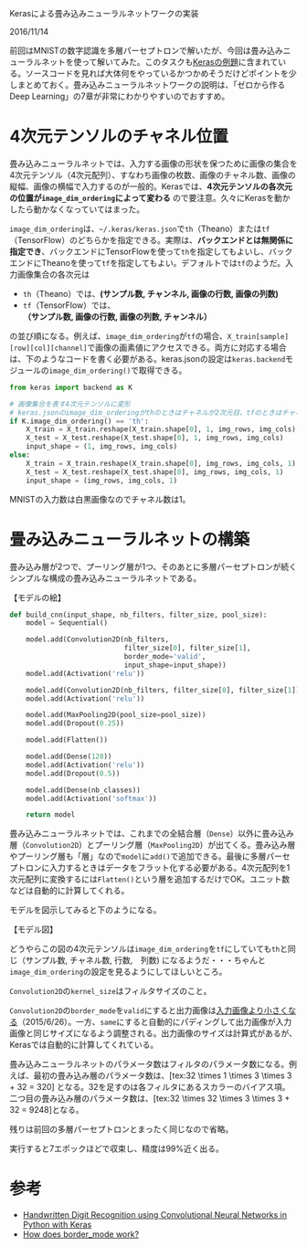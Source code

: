 Kerasによる畳み込みニューラルネットワークの実装

2016/11/14

前回はMNISTの数字認識を多層パーセプトロンで解いたが、今回は畳み込みニューラルネットを使って解いてみた。このタスクも[Kerasの例題](https://github.com/fchollet/keras/blob/master/examples/mnist_cnn.py)に含まれている。ソースコードを見れば大体何をやっているかつかめそうだけどポイントを少しまとめておく。畳み込みニューラルネットワークの説明は、「ゼロから作るDeep Learning」の7章が非常にわかりやすいのでおすすめ。

# 4次元テンソルのチャネル位置

畳み込みニューラルネットでは、入力する画像の形状を保つために画像の集合を4次元テンソル（4次元配列）、すなわち画像の枚数、画像のチャネル数、画像の縦幅、画像の横幅で入力するのが一般的。Kerasでは、**4次元テンソルの各次元の位置が`image_dim_ordering`によって変わる** ので要注意。久々にKerasを動かしたら動かなくなっていてはまった。

`image_dim_ordering`は、`~/.keras/keras.json`で`th`（Theano）または`tf`（TensorFlow）のどちらかを指定できる。実際は、**バックエンドとは無関係に指定でき**、バックエンドにTensorFlowを使って`th`を指定してもよいし、バックエンドにTheanoを使って`tf`を指定してもよい。デフォルトでは`tf`のようだ。入力画像集合の各次元は

- `th`（Theano）では、**(サンプル数, チャンネル, 画像の行数, 画像の列数)**
- `tf`（TensorFlow）では、**（サンプル数, 画像の行数, 画像の列数, チャンネル）**

の並び順になる。例えば、`image_dim_ordering`が`tf`の場合、`X_train[sample][row][col][channel]`で画像の画素値にアクセスできる。両方に対応する場合は、下のようなコードを書く必要がある。keras.jsonの設定は`keras.backend`モジュールの`image_dim_ordering()`で取得できる。

```python
from keras import backend as K

# 画像集合を表す4次元テンソルに変形
# keras.jsonのimage_dim_orderingがthのときはチャネルが2次元目、tfのときはチャネルが4次元目にくる
if K.image_dim_ordering() == 'th':
    X_train = X_train.reshape(X_train.shape[0], 1, img_rows, img_cols)
    X_test = X_test.reshape(X_test.shape[0], 1, img_rows, img_cols)
    input_shape = (1, img_rows, img_cols)
else:
    X_train = X_train.reshape(X_train.shape[0], img_rows, img_cols, 1)
    X_test = X_test.reshape(X_test.shape[0], img_rows, img_cols, 1)
    input_shape = (img_rows, img_cols, 1)
```

MNISTの入力数は白黒画像なのでチャネル数は1。

# 畳み込みニューラルネットの構築

畳み込み層が2つで、プーリング層が1つ、そのあとに多層パーセプトロンが続くシンプルな構成の畳み込みニューラルネットである。

【モデルの絵】

```python
def build_cnn(input_shape, nb_filters, filter_size, pool_size):
    model = Sequential()

    model.add(Convolution2D(nb_filters,
                            filter_size[0], filter_size[1],
                            border_mode='valid',
                            input_shape=input_shape))
    model.add(Activation('relu'))

    model.add(Convolution2D(nb_filters, filter_size[0], filter_size[1]))
    model.add(Activation('relu'))

    model.add(MaxPooling2D(pool_size=pool_size))
    model.add(Dropout(0.25))

    model.add(Flatten())

    model.add(Dense(128))
    model.add(Activation('relu'))
    model.add(Dropout(0.5))

    model.add(Dense(nb_classes))
    model.add(Activation('softmax'))

    return model
```

畳み込みニューラルネットでは、これまでの全結合層（`Dense`）以外に畳み込み層（`Convolution2D`）とプーリング層（`MaxPooling2D`）が出てくる。畳み込み層やプーリング層も「層」なので`model`に`add()`で追加できる。最後に多層パーセプトロンに入力するときはデータをフラット化する必要がある。4次元配列を1次元配列に変換するには`Flatten()`という層を追加するだけでOK。ユニット数などは自動的に計算してくれる。

モデルを図示してみると下のようになる。

【モデル図】

どうやらこの図の4次元テンソルは`image_dim_ordering`を`tf`にしていても`th`と同じ（サンプル数, チャネル数, 行数,　列数) になるようだ・・・ちゃんと `image_dim_ordering`の設定を見るようにしてほしいところ。

`Convolution2D`の`kernel_size`はフィルタサイズのこと。

`Convolution2D`の`border_mode`を`valid`にすると出力画像は[入力画像より小さくなる](http://aidiary.hatenablog.com/entry/20150626/1435329581)（2015/6/26）。一方、`same`にすると自動的にパディングして出力画像が入力画像と同じサイズになるよう調整される。出力画像のサイズは計算式があるが、Kerasでは自動的に計算してくれている。

畳み込みニューラルネットのパラメータ数はフィルタのパラメータ数になる。例えば、最初の畳み込み層のパラメータ数は、[tex:32 \times 1 \times 3 \times 3 + 32 = 320] となる。32を足すのは各フィルタにあるスカラーのバイアス項。二つ目の畳み込み層のパラメータ数は、[tex:32 \times 32 \times 3 \times 3 + 32 = 9248]となる。

残りは前回の多層パーセプトロンとまったく同じなので省略。

実行すると7エポックほどで収束し、精度は99%近く出る。

# 参考

- [Handwritten Digit Recognition using Convolutional Neural Networks in Python with Keras](http://machinelearningmastery.com/handwritten-digit-recognition-using-convolutional-neural-networks-python-keras/)
- [How does border_mode work?](https://github.com/fchollet/keras/issues/1984)
